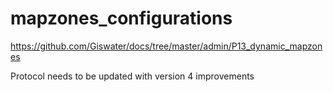 <script>
    var style = document.createElement('style');
    style.innerHTML = `
        .wy-nav-content {
            width: 100% !important;
            max-width: 100% !important;
            margin: 0 auto !important;
        }
    `;
    document.head.appendChild(style);
</script>

# mapzones_configurations

https://github.com/Giswater/docs/tree/master/admin/P13_dynamic_mapzones

Protocol needs to be updated with version 4 improvements